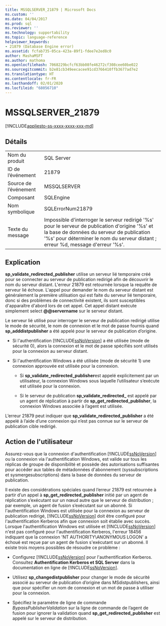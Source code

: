 ```yaml
---
title: MSSQLSERVER_21879 | Microsoft Docs
ms.custom: ''
ms.date: 04/04/2017
ms.prod: sql
ms.reviewer: ''
ms.technology: supportability
ms.topic: language-reference
helpviewer_keywords:
- 21879 (Database Engine error)
ms.assetid: fcfab735-05ca-423a-89f1-fdee7e2ed8c0
author: MashaMSFT
ms.author: mathoma
ms.openlocfilehash: 7068229bcfcf63bb08fe46272cf308cee60be022
ms.sourcegitcommit: b2e81cb349eecacee91cd3766410ffb3677ad7e2
ms.translationtype: HT
ms.contentlocale: fr-FR
ms.lasthandoff: 02/01/2020
ms.locfileid: "68056710"
---
```

# <a name="mssqlserver_21879"></a>MSSQLSERVER_21879
[!INCLUDE[appliesto-ss-xxxx-xxxx-xxx-md](../../includes/appliesto-ss-xxxx-xxxx-xxx-md.md)]
  
## <a name="details"></a>Détails  
  
|||  
|-|-|  
|Nom du produit|SQL Server|  
|ID de l’événement|21879|  
|Source de l’événement|MSSQLSERVER|  
|Composant|SQLEngine|  
|Nom symbolique|SQLErrorNum21879|  
|Texte du message|Impossible d'interroger le serveur redirigé '%s' pour le serveur de publication d'origine '%s' et la base de données du serveur de publication '%s' pour déterminer le nom du serveur distant ; erreur %d, message d'erreur '%s'.|  
  
## <a name="explanation"></a>Explication  
**sp_validate_redirected_publisher** utilise un serveur lié temporaire créé pour se connecter au serveur de publication redirigé afin de découvrir le nom du serveur distant. L'erreur 21879 est retournée lorsque la requête de serveur lié échoue. L'appel pour demander le nom du serveur distant est généralement la première utilisation qui est faite du serveur lié temporaire, donc si des problèmes de connectivité existent, ils sont susceptibles d'apparaître d'abord lors de cet appel. Cet appel distant exécute simplement select **@@servername** sur le serveur distant.  
  
Le serveur lié utilisé pour interroger le serveur de publication redirigé utilise le mode de sécurité, le nom de connexion et le mot de passe fournis quand **sp_adddistpublisher** a été appelé pour le serveur de publication d’origine.  
  
-   Si l'authentification [!INCLUDE[ssNoVersion](../../includes/ssnoversion-md.md)] a été utilisée (mode de sécurité 0), alors la connexion et le mot de passe spécifiés sont utilisés pour la connexion au serveur distant.  
  
-   Si l'authentification Windows a été utilisée (mode de sécurité 1) une connexion approuvée est utilisée pour la connexion.  
  
    -   Si **sp_validate_redirected_publisher**est appelé explicitement par un utilisateur, la connexion Windows sous laquelle l’utilisateur s’exécute est utilisée pour la connexion.  
  
    -   Si le serveur de publication **sp_validate_redirected_** est appelé par un agent de réplication à partir de **sp_get_redirected_publisher**, la connexion Windows associée à l’agent est utilisée.  
  
L’erreur 21879 peut indiquer que **sp_validate_redirected_publisher** a été appelé à l’aide d’une connexion qui n’est pas connue sur le serveur de publication cible redirigé.  
  
## <a name="user-action"></a>Action de l'utilisateur  
Assurez-vous que la connexion d'authentification [!INCLUDE[ssNoVersion](../../includes/ssnoversion-md.md)] ou la connexion via l'authentification Windows, est valide sur tous les réplicas de groupe de disponibilité et possède des autorisations suffisantes pour accéder aux tables de métadonnées d'abonnement (syssubscriptions et sysmergesubscriptions) dans la base de données du serveur de publication.  
  
Il existe des considérations spéciales quand l’erreur 21879 est retournée à partir d’un appel à **sp_get_redirected_publisher** initié par un agent de réplication s’exécutant sur un nœud autre que le serveur de distribution ; par exemple, un agent de fusion s’exécutant sur un abonné. Si l'authentification Windows est utilisée pour la connexion au serveur de publication redirigé, [!INCLUDE[ssNoVersion](../../includes/ssnoversion-md.md)] doit être configuré pour l'authentification Kerberos afin que connexion soit établie avec succès. Lorsque l'authentification Windows est utilisée et [!INCLUDE[ssNoVersion](../../includes/ssnoversion-md.md)] n'est pas configuré pour l'authentification Kerberos, l'erreur 18456 indiquant que la connexion 'NT AUTHORITY\ANONYMOUS LOGON' a échoué est reçue par un agent de fusion s'exécutant sur un abonné. Il existe trois moyens possibles de résoudre ce problème :  
  
-   Configurez [!INCLUDE[ssNoVersion](../../includes/ssnoversion-md.md)] pour l'authentification Kerberos. Consultez **Authentification Kerberos et SQL Server** dans la documentation en ligne de [!INCLUDE[ssNoVersion](../../includes/ssnoversion-md.md)].  
  
-   Utilisez **sp_changedistpublisher** pour changer le mode de sécurité associé au serveur de publication d’origine dans MSdistpublishers, ainsi que pour spécifier un nom de connexion et un mot de passe à utiliser pour la connexion.  
  
-   Spécifiez le paramètre de ligne de commande *BypassPublisherValidation* sur la ligne de commande de l’agent de fusion pour ignorer la validation quand **sp_get_redirected_publisher** est appelé sur le serveur de distribution.  
  
